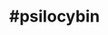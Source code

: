 ---
title: "#psilocybin"
hashtag: "psilocybin"
linked:
  - _hashtags/psilocin.md
tags:
  - Schedule I
  - Psychedelic Drug
---